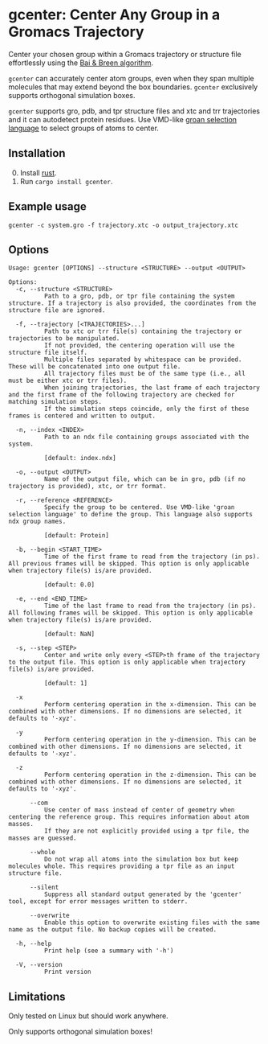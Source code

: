 # gcenter: Center Any Group in a Gromacs Trajectory 

Center your chosen group within a Gromacs trajectory or structure file effortlessly using the [Bai & Breen algorithm](https://doi.org/10.1080/2151237X.2008.10129266).

`gcenter` can accurately center atom groups, even when they span multiple molecules that may extend beyond the box boundaries. `gcenter` exclusively supports orthogonal simulation boxes.

`gcenter` supports gro, pdb, and tpr structure files and xtc and trr trajectories and it can autodetect protein residues. Use VMD-like [groan selection language](https://docs.rs/groan_rs/latest/groan_rs/#groan-selection-language) to select groups of atoms to center.

## Installation

0) Install [rust](https://www.rust-lang.org/tools/install).
1) Run `cargo install gcenter`.

## Example usage

```
gcenter -c system.gro -f trajectory.xtc -o output_trajectory.xtc
```

## Options

```text
Usage: gcenter [OPTIONS] --structure <STRUCTURE> --output <OUTPUT>

Options:
  -c, --structure <STRUCTURE>
          Path to a gro, pdb, or tpr file containing the system structure. If a trajectory is also provided, the coordinates from the structure file are ignored.

  -f, --trajectory [<TRAJECTORIES>...]
          Path to xtc or trr file(s) containing the trajectory or trajectories to be manipulated. 
          If not provided, the centering operation will use the structure file itself.
          Multiple files separated by whitespace can be provided. These will be concatenated into one output file.
          All trajectory files must be of the same type (i.e., all must be either xtc or trr files).
          When joining trajectories, the last frame of each trajectory and the first frame of the following trajectory are checked for matching simulation steps. 
          If the simulation steps coincide, only the first of these frames is centered and written to output.

  -n, --index <INDEX>
          Path to an ndx file containing groups associated with the system.
          
          [default: index.ndx]

  -o, --output <OUTPUT>
          Name of the output file, which can be in gro, pdb (if no trajectory is provided), xtc, or trr format.

  -r, --reference <REFERENCE>
          Specify the group to be centered. Use VMD-like 'groan selection language' to define the group. This language also supports ndx group names.
          
          [default: Protein]

  -b, --begin <START_TIME>
          Time of the first frame to read from the trajectory (in ps). All previous frames will be skipped. This option is only applicable when trajectory file(s) is/are provided.
          
          [default: 0.0]

  -e, --end <END_TIME>
          Time of the last frame to read from the trajectory (in ps). All following frames will be skipped. This option is only applicable when trajectory file(s) is/are provided.
          
          [default: NaN]

  -s, --step <STEP>
          Center and write only every <STEP>th frame of the trajectory to the output file. This option is only applicable when trajectory file(s) is/are provided.
          
          [default: 1]

  -x
          Perform centering operation in the x-dimension. This can be combined with other dimensions. If no dimensions are selected, it defaults to '-xyz'.

  -y
          Perform centering operation in the y-dimension. This can be combined with other dimensions. If no dimensions are selected, it defaults to '-xyz'.

  -z
          Perform centering operation in the z-dimension. This can be combined with other dimensions. If no dimensions are selected, it defaults to '-xyz'.

      --com
          Use center of mass instead of center of geometry when centering the reference group. This requires information about atom masses. 
          If they are not explicitly provided using a tpr file, the masses are guessed.

      --whole
          Do not wrap all atoms into the simulation box but keep molecules whole. This requires providing a tpr file as an input structure file.

      --silent
          Suppress all standard output generated by the 'gcenter' tool, except for error messages written to stderr.

      --overwrite
          Enable this option to overwrite existing files with the same name as the output file. No backup copies will be created.

  -h, --help
          Print help (see a summary with '-h')

  -V, --version
          Print version
```

## Limitations

Only tested on Linux but should work anywhere.

Only supports orthogonal simulation boxes!